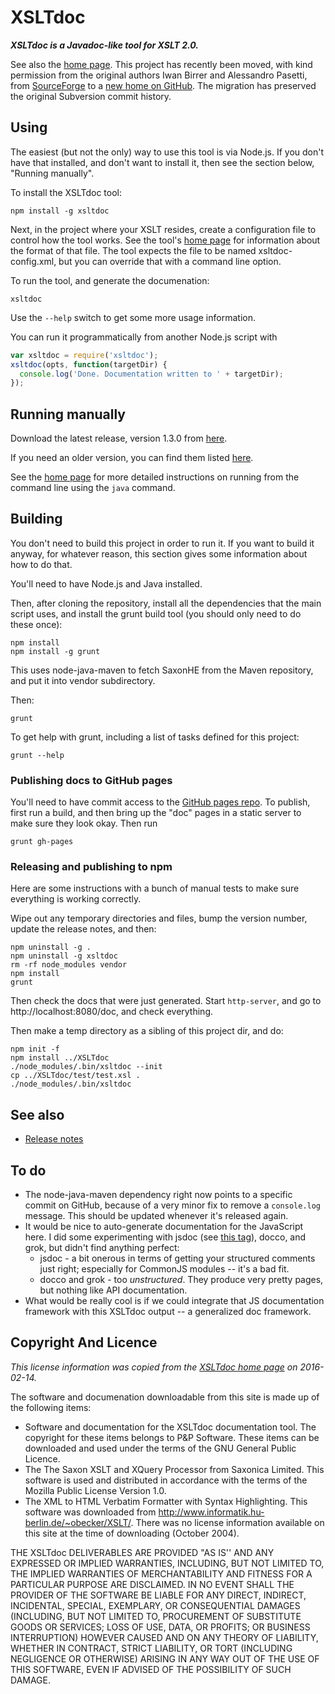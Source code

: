 # XSLTdoc

***XSLTdoc is a Javadoc-like tool for XSLT 2.0.***

See also the [home page](http://xsltdoc.github.io/). This project has recently 
been moved, with kind permission from the original authors Iwan Birrer and 
Alessandro Pasetti, from 
[SourceForge](https://sourceforge.net/projects/xsltdoc/) to a [new home on 
GitHub](https://github.com/XSLTdoc/XSLTdoc/). The migration has preserved 
the original Subversion commit history.


## Using 

The easiest (but not the only) way to use this tool is via Node.js.
If you don't have that installed, and don't want to install it, then
see the section below, "Running manually".

To install the XSLTdoc tool:

```
npm install -g xsltdoc
```

Next, in the project where your XSLT resides, create a configuration file
to control how the tool works. See the tool's [home 
page](http://xsltdoc.github.io/) for information about the format of that file.
The tool expects the file to be named xsltdoc-config.xml, but you can override
that with a command line option.

To run the tool, and generate the documenation:

```
xsltdoc
```

Use the `--help` switch to get some more usage information.

You can run it programmatically from another Node.js script with

```javascript
var xsltdoc = require('xsltdoc');
xsltdoc(opts, function(targetDir) {
  console.log('Done. Documentation written to ' + targetDir);
});
```


## Running manually

Download the latest release, version 1.3.0 from 
[here](https://github.com/XSLTdoc/XSLTdoc/archive/1.3.0.zip).

If you need an older version, you can find them listed 
[here](https://github.com/XSLTdoc/XSLTdoc/releases).

See the [home page](http://xsltdoc.github.io/) for more
detailed instructions on running from the command line using the
`java` command.


## Building

You don't need to build this project in order to run it. If you want to build
it anyway, for whatever reason, this section gives some information about how
to do that.

You'll need to have Node.js and Java installed.

Then, after cloning the repository, install all the dependencies that the 
main script uses, and install the grunt build tool (you should only need to
do these once):

```
npm install
npm install -g grunt
```

This uses node-java-maven to fetch SaxonHE from the Maven repository, and
put it into vendor subdirectory.

Then:

```
grunt
```

To get help with grunt, including a list of tasks defined for this project:

```
grunt --help
```

### Publishing docs to GitHub pages

You'll need to have commit access to the [GitHub pages 
repo](https://github.com/XSLTdoc/xsltdoc.github.io). To publish,
first run a build, and then bring up the "doc" pages 
in a static server to make sure they look okay. Then run

```
grunt gh-pages
```

### Releasing and publishing to npm

Here are some instructions with a bunch of manual tests to make sure everything
is working correctly.

Wipe out any temporary directories and files, bump the version number, 
update the release notes, and then:

```
npm uninstall -g .
npm uninstall -g xsltdoc
rm -rf node_modules vendor
npm install
grunt
```

Then check the docs that were just generated. Start `http-server`, and
go to http://localhost:8080/doc, and check everything.

Then make a temp directory as a sibling of this project dir, and do:

```
npm init -f
npm install ../XSLTdoc
./node_modules/.bin/xsltdoc --init
cp ../XSLTdoc/test/test.xsl .
./node_modules/.bin/xsltdoc
```

## See also 

* [Release notes](release-notes.md)

## To do

* The node-java-maven dependency right now points to a specific commit on
  GitHub, because of a very minor
  fix to remove a `console.log` message. This should be updated whenever 
  it's released again.
* It would be nice to auto-generate documentation for the JavaScript here.
  I did some experimenting with jsdoc (see [this tag]()), docco, and
  grok, but didn't find anything perfect:
    * jsdoc - a bit onerous in terms of getting your structured comments
      just right; especially for CommonJS modules -- it's a bad fit.
    * docco and grok - too *unstructured*. They produce very pretty pages,
      but nothing like API documentation.
* What would be really cool is if we could integrate that JS documentation 
  framework with this XSLTdoc output -- a generalized doc framework.


## Copyright And Licence

*This license information was copied from the [XSLTdoc home
page](http://www.pnp-software.com/XSLTdoc/#CopyrightAndLicence) on
2016-02-14.*

The software and documenation downloadable from this site is made up of the 
following items:

* Software and documentation for the XSLTdoc documentation tool. The copyright 
  for these items belongs to P&P Software. These items can be downloaded and 
  used under the terms of the GNU General Public Licence.
* The The Saxon XSLT and XQuery Processor from Saxonica Limited. This software 
  is used and distributed in accordance with the terms of the Mozilla Public 
  License Version 1.0.
* The XML to HTML Verbatim Formatter with Syntax Highlighting. This software 
  was downloaded from http://www.informatik.hu-berlin.de/~obecker/XSLT/. There 
  was no license information available on this site at the time of downloading 
  (October 2004).

THE XSLTdoc DELIVERABLES ARE PROVIDED "AS IS'' AND ANY EXPRESSED OR IMPLIED 
WARRANTIES, INCLUDING, BUT NOT LIMITED TO, THE IMPLIED WARRANTIES OF 
MERCHANTABILITY AND FITNESS FOR A PARTICULAR PURPOSE ARE DISCLAIMED. IN NO 
EVENT SHALL THE PROVIDER OF THE SOFTWARE BE LIABLE FOR ANY DIRECT, INDIRECT, 
INCIDENTAL, SPECIAL, EXEMPLARY, OR CONSEQUENTIAL DAMAGES (INCLUDING, BUT NOT 
LIMITED TO, PROCUREMENT OF SUBSTITUTE GOODS OR SERVICES; LOSS OF USE, DATA, OR 
PROFITS; OR BUSINESS INTERRUPTION) HOWEVER CAUSED AND ON ANY THEORY OF 
LIABILITY, WHETHER IN CONTRACT, STRICT LIABILITY, OR TORT (INCLUDING NEGLIGENCE 
OR OTHERWISE) ARISING IN ANY WAY OUT OF THE USE OF THIS SOFTWARE, EVEN IF 
ADVISED OF THE POSSIBILITY OF SUCH DAMAGE.
